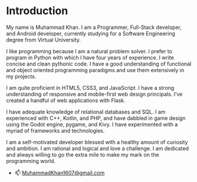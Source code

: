 # Introduction
My name is Muhammad Khan. I am a Programmer, Full-Stack developer, and Android developer, currently studying for a Software Engineering degree from Virtual University.

I like programming because I am a natural problem solver. I prefer to program in Python with which I have four years of experience. I write concise and clean pythonic code. I have a good understanding of functional and object oriented programming paradigms and use them extensively in my projects.

I am quite proficient in HTML5, CSS3, and JavaScript. I have a strong understanding of responsive and mobile-first web design principals. I’ve created a handful of web applications with Flask.

I have adequate knowledge of relational databases and SQL. I am experienced with C++, Kotlin, and PHP, and have dabbled in game design using the Godot engine, pygame, and Kivy. I have experimented with a myriad of frameworks and technologies.

I am a self-motivated developer blessed with a healthy amount of curiosity and ambition. I am rational and logical and love a challenge. I am dedicated and always willing to go the extra mile to make my mark on the programming world.

- 📫 MuhammadKhan1607@gmail.com
